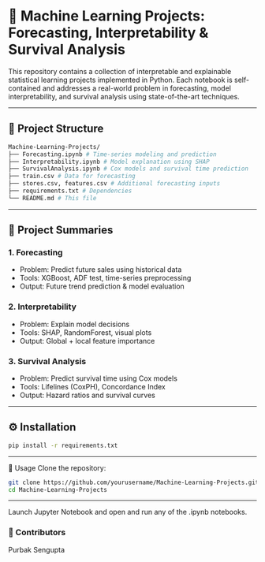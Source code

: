 # 🧠 Machine Learning Projects: Forecasting, Interpretability & Survival Analysis

This repository contains a collection of interpretable and explainable statistical learning projects implemented in Python. Each notebook is self-contained and addresses a real-world problem in forecasting, model interpretability, and survival analysis using state-of-the-art techniques.

---

## 📂 Project Structure

```bash
Machine-Learning-Projects/
├── Forecasting.ipynb # Time-series modeling and prediction
├── Interpretability.ipynb # Model explanation using SHAP
├── SurvivalAnalysis.ipynb # Cox models and survival time prediction
├── train.csv # Data for forecasting
├── stores.csv, features.csv # Additional forecasting inputs
├── requirements.txt # Dependencies
└── README.md # This file
```

---

## 🔬 Project Summaries

### 1. Forecasting

- Problem: Predict future sales using historical data
- Tools: XGBoost, ADF test, time-series preprocessing
- Output: Future trend prediction & model evaluation

### 2. Interpretability

- Problem: Explain model decisions
- Tools: SHAP, RandomForest, visual plots
- Output: Global + local feature importance

### 3. Survival Analysis

- Problem: Predict survival time using Cox models
- Tools: Lifelines (CoxPH), Concordance Index
- Output: Hazard ratios and survival curves

---

## ⚙️ Installation

```bash
pip install -r requirements.txt
```

---

🧪 Usage
Clone the repository:

```bash
git clone https://github.com/yourusername/Machine-Learning-Projects.git
cd Machine-Learning-Projects
```

---

Launch Jupyter Notebook and open and run any of the .ipynb notebooks.

### 👥 Contributors
Purbak Sengupta
